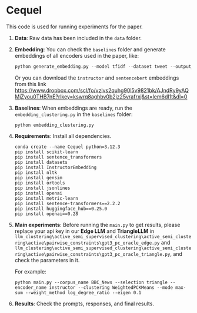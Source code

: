 # Cequel

This code is used for running experiments for the paper.

1. **Data**: Raw data has been included in the `data` folder.

2. **Embedding**: You can check the `baselines` folder and generate embeddings of all encoders used in the paper, like:

   ```python
   python generate_embedding.py --model tfidf --dataset tweet --output_dir new_embeddings
   ```

   Or you can download the `instructor` and `sentencebert` embeddings from this link https://www.dropbox.com/scl/fo/vzlvs2quhg90l5v9821bk/AJndRy9yAQMjZyou0THB7nE?rlkey=kswrq8aghbv0b2jz25vrafrxj&st=lem6dl1t&dl=0

3. **Baselines**: When embeddings are ready, run the `embedding_clustering.py` in the `baselines` folder:

   ```
   python embedding_clustering.py
   ```

4. **Requirements**: Install all dependencies.

   ```
   conda create --name Cequel python=3.12.3
   pip install scikit-learn
   pip install sentence_transformers
   pip install datasets
   pip install InstructorEmbedding
   pip install nltk
   pip install gensim
   pip install ortools
   pip install jsonlines
   pip install openai
   pip install metric-learn
   pip install sentence-transformers==2.2.2
   pip install huggingface_hub==0.25.0
   pip install openai==0.28
   ```

5. **Main experiments**: Before running the `main.py` to get results, please replace your api key in our **Edge LLM** and **TriangleLLM** in `llm_clustering\active_semi_supervised_clustering\active_semi_clustering\active\pairwise_constraints\gpt3_pc_oracle_edge.py` and `llm_clustering\active_semi_supervised_clustering\active_semi_clustering\active\pairwise_constraints\gpt3_pc_oracle_triangle.py`, and check the parameters in it.

   For example:

   ```
   python main.py --corpus_name BBC_News --selection triangle --encoder_name instructor --clustering WeightedPCKMeans --mode max-sum --weight_method log_degree_ratio --eigen 0.1
   ```

6. **Results**: Check the prompts, responses, and final results.

